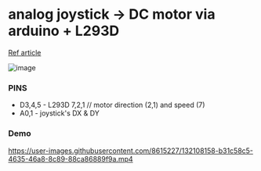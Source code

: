 # analog joystick -> DC motor via arduino + L293D

[Ref article](https://create.arduino.cc/projecthub/electropeak/the-beginner-s-guide-to-control-motors-by-arduino-and-l293d-139307)

![image](https://user-images.githubusercontent.com/8615227/132107933-1a97d1c1-148c-4638-97dd-d184b80bbfd8.png)

### PINS

* D3,4,5 - L293D 7,2,1 // motor direction (2,1) and speed (7)
* A0,1 - joystick's DX & DY

### Demo

https://user-images.githubusercontent.com/8615227/132108158-b31c58c5-4635-46a8-8c89-88ca86889f9a.mp4


